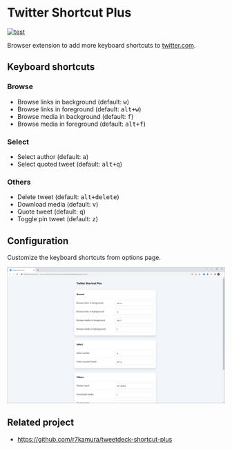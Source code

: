 # Twitter Shortcut Plus

[![test](https://github.com/r7kamura/twitter-shortcut-plus/actions/workflows/test.yml/badge.svg)](https://github.com/r7kamura/twitter-shortcut-plus/actions/workflows/test.yml)

Browser extension to add more keyboard shortcuts to [twitter.com](https://twitter.com/).

## Keyboard shortcuts

### Browse

- Browse links in background (default: <kbd>w</kbd>)
- Browse links in foreground (default: <kbd>alt+w</kbd>)
- Browse media in background (default: <kbd>f</kbd>)
- Browse media in foreground (default: <kbd>alt+f</kbd>)

### Select

- Select author (default: <kbd>a</kbd>)
- Select quoted tweet (default: <kbd>alt+q</kbd>)

### Others

- Delete tweet (default: <kbd>alt+delete</kbd>)
- Download media (default: <kbd>v</kbd>)
- Quote tweet (default: <kbd>q</kbd>)
- Toggle pin tweet (default: <kbd>z</kbd>)

## Configuration

Customize the keyboard shortcuts from options page.

![](images/screenshot.png)

## Related project

- <https://github.com/r7kamura/tweetdeck-shortcut-plus>
